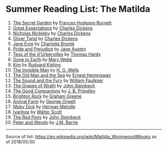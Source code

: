# Summer Reading List: The Matilda

1. [The Secret Garden](https://www.goodreads.com/book/show/2998.The_Secret_Garden) by [Frances Hodgson Burnett](https://www.goodreads.com/author/show/2041.Frances_Hodgson_Burnett)
1. [Great Expectations](https://www.goodreads.com/book/show/2623.Great_Expectations) by [Charles Dickens](https://www.goodreads.com/author/show/239579.Charles_Dickens)
1. [Nicholas Nickleby](https://www.goodreads.com/book/show/325085.Nicholas_Nickleby) by [Charles Dickens](https://www.goodreads.com/author/show/239579.Charles_Dickens)
1. [Oliver Twist](https://www.goodreads.com/book/show/18254.Oliver_Twist) by [Charles Dickens](https://www.goodreads.com/author/show/239579.Charles_Dickens)
1. [Jane Eyre](https://www.goodreads.com/book/show/10210.Jane_Eyre) by [Charlotte Brontë](https://www.goodreads.com/author/show/1036615.Charlotte_Bront_)
1. [Pride and Prejudice](https://www.goodreads.com/book/show/1885.Pride_and_Prejudice) by [Jane Austen](https://www.goodreads.com/author/show/1265.Jane_Austen)
1. [Tess of the d'Urbervilles](https://www.goodreads.com/book/show/32261.Tess_of_the_D_Urbervilles) by [Thomas Hardy](https://www.goodreads.com/author/show/15905.Thomas_Hardy)
1. [Gone to Earth](https://www.goodreads.com/book/show/1505329.Gone_to_Earth) by [Mary Webb](https://www.goodreads.com/author/show/5515884.Mary_Webb)
1. [Kim](https://www.goodreads.com/book/show/210834.Kim) by [Rudyard Kipling](https://www.goodreads.com/author/show/6989.Rudyard_Kipling)
1. [The Invisible Man](https://www.goodreads.com/book/show/17184.The_Invisible_Man) by [H. G. Wells](https://www.goodreads.com/author/show/880695.H_G_Wells)
1. [The Old Man and the Sea](https://www.goodreads.com/book/show/2165.The_Old_Man_and_the_Sea) by [Ernest Hemingway](https://www.goodreads.com/author/show/1455.Ernest_Hemingway)
1. [The Sound and the Fury](https://www.goodreads.com/book/show/10975.The_Sound_and_the_Fury) by [William Faulkner](https://www.goodreads.com/author/show/3535.William_Faulkner)
1. [The Grapes of Wrath](https://www.goodreads.com/book/show/18114322-the-grapes-of-wrath) by [John Steinbeck](https://www.goodreads.com/author/show/585.John_Steinbeck)
1. [The Good Companions](https://www.goodreads.com/book/show/625233.The_Good_Companions) by [J. B. Priestley](https://www.goodreads.com/author/show/87149.J_B_Priestley)
1. [Brighton Rock](https://www.goodreads.com/book/show/48862.Brighton_Rock) by [Graham Greene](https://www.goodreads.com/author/show/2533.Graham_Greene)
1. [Animal Farm](https://www.goodreads.com/book/show/7613.Animal_Farm) by [George Orwell](https://www.goodreads.com/author/show/3706.George_Orwell)
1. [Moby Dick](https://www.goodreads.com/book/show/153747.Moby_Dick_or_The_Whale) by [Herman Melville](https://www.goodreads.com/author/show/1624.Herman_Melville)
1. [Ivanhoe](https://www.goodreads.com/book/show/6440.Ivanhoe) by [Walter Scott](https://www.goodreads.com/author/show/4345.Walter_Scott)
1. [The Red Pony](https://www.goodreads.com/book/show/8732.The_Red_Pony) by [John Steinbeck](https://www.goodreads.com/author/show/585.John_Steinbeck)
1. [Peter and Wendy](https://www.goodreads.com/book/show/36639777-peter-and-wendy) by [J.M. Barrie](https://www.goodreads.com/author/show/5255014.J_M_Barrie)

---

Source of list: https://en.wikipedia.org/wiki/Matilda_Wormwood#Books as of 2018/05/30
